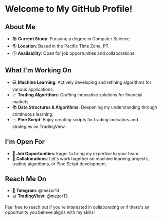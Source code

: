 # Welcome to My GitHub Profile!

## About Me
- 📚 **Current Study**: Pursuing a degree in Computer Science.
- 🌎 **Location**: Based in the Pacific Time Zone, PT.
- 🕒 **Availability**: Open for job opportunities and collaborations.

## What I'm Working On
- 💻 **Machine Learning**: Actively developing and refining algorithms for various applications.
- 📈 **Trading Algorithms**: Crafting innovative solutions for financial markets.
- 📚 **Data Structures & Algorithms**: Deepening my understanding through continuous learning.
- 📉 **Pine Script**: Enjoy creating scripts for trading indicators and strategies on TradingView.

## I'm Open For
- 💼 **Job Opportunities**: Eager to bring my expertise to your team.
- 🤝 **Collaborations**: Let's work together on machine learning projects, trading algorithms, or Pine Script development.

## Reach Me On
- 📨 **Telegram**: @mezor13
- 📊 **TradingView**: @mezor13

Feel free to reach out if you're interested in collaborating or if there's an opportunity you believe aligns with my skills!

<!--
**danilmezor/danilmezor** is a ✨ _special_ ✨ repository because its `README.md` (this file) appears on your GitHub profile.

Here are some ideas to get you started:

- 🔭 I’m currently working on ...
- 🌱 I’m currently learning ...
- 👯 I’m looking to collaborate on ...
- 🤔 I’m looking for help with ...
- 💬 Ask me about ...
- 📫 How to reach me: ...
- 😄 Pronouns: ...
- ⚡ Fun fact: ...
-->
